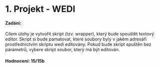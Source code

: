 # 1. Projekt - WEDI

#### Zadání:  
Cílem úlohy je vytvořit skript (tzv. wrapper), který bude spouštět textový editor.
Skript si bude pamatovat, které soubory byly v jakém adresáři prostřednictvím
skriptu wedi editovány. Pokud bude skript spuštěn bez parametrů, vybere skript
soubor, který má být editován.

#### Hodnocení: 15/15b

